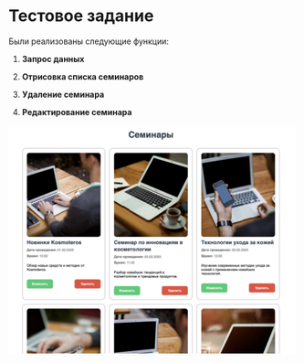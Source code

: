 # Тестовое задание

Были реализованы следующие функции:

1. **Запрос данных**

2. **Отрисовка списка семинаров**

3. **Удаление семинара**

4. **Редактирование семинара**

![image](./src/image/pageScreenshot.png)

